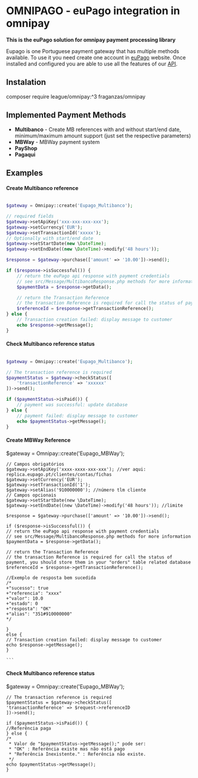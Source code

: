 # OMNIPAGO - euPago integration in omnipay 

**This is the euPago solution for omnipay payment processing library**

Eupago is one Portuguese payment gateway that has multiple methods available.
To use it you need create one account in [euPago](https://www.eupago.pt/) website.
Once installed and configured you are able to use all the features of our [API](https://seguro.eupago.pt/api/).

## Instalation

composer require league/omnipay:^3 fraganzas/omnipay

## Implemented Payment Methods

- **Multibanco** - Create MB references with and without start/end date, minimum/maximum amount support (just set the respective parameters)
- **MBWay** - MBWay payment system
- **PayShop**
- **Pagaqui**

## Examples

#### Create Multibanco reference


```php

$gateway = Omnipay::create('Eupago_Multibanco');

// required fields
$gateway->setApiKey('xxx-xxx-xxx-xxx');
$gateway->setCurrency('EUR');
$gateway->setTransactionId('xxxxx');
// Optionally with start/end date
$gateway->setStartDate(new \DateTime);
$gateway->setEndDate((new \DateTime)->modify('48 hours'));

$response = $gateway->purchase(['amount' => '10.00'])->send();

if ($response->isSuccessful()) {
	// return the euPago api response with payment credentials
	// see src/Message/MultibancoResponse.php methods for more information
	$paymentData = $response->getData();

	// return the Transaction Reference
	// the transaction Reference is required for call the status of payment, you should store them in your "orders" table related database
	$referenceId = $response->getTransactionReference();
} else {
    // Transaction creation failed: display message to customer
    echo $response->getMessage();
}


```

#### Check Multibanco reference status

```php

$gateway = Omnipay::create('Eupago_Multibanco');

// The transaction reference is required
$paymentStatus = $gateway->checkStatus([
	'transactionReference' => 'xxxxxx'
])->send();

if ($paymentStatus->isPaid()) {
    // payment was successful: update database
} else {
    // payment failed: display message to customer
    echo $paymentStatus->getMessage();
}


```

#### Create MBWay Reference

$gateway = Omnipay::create('Eupago_MBWay');

    // Campos obrigatórios
    $gateway->setApiKey('xxxx-xxxx-xxx-xxx'); //ver aqui: replica.eupago.pt/clientes/contas/fichas
    $gateway->setCurrency('EUR');
    $gateway->setTransactionId('1');
    $gateway->setAlias('910000000'); //número tlm cliente
    // Campos opcionais
    $gateway->setStartDate(new \DateTime);
    $gateway->setEndDate((new \DateTime)->modify('48 hours')); //limite

    $response = $gateway->purchase(['amount' => '10.00'])->send();

    if ($response->isSuccessful()) {
	// return the euPago api response with payment credentials
	// see src/Message/MultibancoResponse.php methods for more information
	$paymentData = $response->getData();

	// return the Transaction Reference
	// the transaction Reference is required for call the status of payment, you should store them in your "orders" table related database
	$referenceId = $response->getTransactionReference();

	//Exemplo de resposta bem sucedida
	/*
	+"sucesso": true
	+"referencia": "xxxx"
	+"valor": 10.0
	+"estado": 0
	+"resposta": "OK"
	+"alias": "351#910000000"
	*/

    } 
    else {
	// Transaction creation failed: display message to customer
	echo $response->getMessage();
    }
    
    ```

#### Check Multibanco reference status
$gateway = Omnipay::create('Eupago_MBWay');

    // The transaction reference is required
    $paymentStatus = $gateway->checkStatus([
	'transactionReference' => $request->referenceID
    ])->send();

    if ($paymentStatus->isPaid()) {
	//Referência paga
    } else {
	/*
	 * Valor de "$paymentStatus->getMessage();" pode ser:
	 * "OK" : Referência existe mas não está pago
	 * "Referência Inexistente." : Referência não existe.
	 */
	echo $paymentStatus->getMessage();
    }

